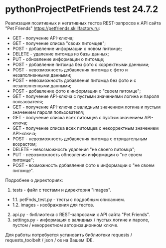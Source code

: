 # pythonProjectPetFriends test 24.7.2

Реализация позитивных и негативных тестов REST-запросов к API сайта "Pet Friends" https://petfriends.skillfactory.ru:
- GET - получение API-ключа;
- GET - получение списка "своих питомцев";
- POST - добавление информации о новом питомце;
- DELETE - удаление питомца из базы данных;
- PUT - обновление информации о питомце;
- POST - добавление питомца без фото с корректными данными;
- POST - невозможность добавления питомца с фото и незаполненными данными;
- POST - невозможность добавления питомца без фото и с незаполненными данными;
- POST - добавление фото к информации о "своем питомце";
- GET - получение API-ключа c пустыми значениями логина и пароля пользователя;
- GET - получение API-ключа c валидным значением логина и пустым значением пароля пользователя;
- GET - получение списка всех питомцев c пустым значением API-ключа;
- GET - получение списка всех питомцев c некорректным значением API-ключа;
- POST - невозможность добавления питомца с отрицательным возрастом;
- DELETE - невозможность удаления "не своего питомца";
- PUT - невозможность обновления информации о "не своем питомце";
- POST - возможность добавления фото к информации о "не своем питомце".

Подробнее о директориях:
1. tests - файл с тестами и директория "images".
- 1.1. petFnds_test.py - тесты с подробным описанием.
- 1.2. images - изображения для тестов.
2. api.py - библиотека с REST-запросами к API сайта "Pet Friends".
3. settings.py - информация о валидных / пустых логине и пароле, пустом / некорректном авторизационном ключе.

Для работы потребуется установить библиотеки requests / requests_toolbelt / json / os на Вашем IDE.
